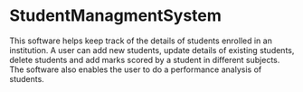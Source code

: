 # StudentManagmentSystem
This software helps keep track of the details of students enrolled in an institution. 
A user can add new students, update details of existing students, delete students and
add marks scored by a student in different subjects. 
The software also enables the user to do a performance analysis of students.  


